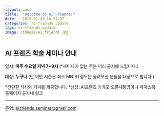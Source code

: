 ```yaml
---
layout: post
title:  "Welcome to AI Friends!"
date:   2019-01-31 16:52:07
categories: ai-friends update
tags: ai-friends update
image: /images/ai_friends.jpg
---
```

## AI 프렌즈 학술 세미나 안내 

일시: **매주 수요일 저녁 7~9시** (*세미나가 없는 주는 미리 공지해 드립니다.)  

대상: **누구나** (단 이번 시즌은 최소 MNIST정도는 돌려보신 분들을 대상으로 합니다.)  

*간단한 식사와 커피를 제공합니다. 
*신청: AI프렌즈 카카오 오픈채팅방이나 페이스북홈페이지 공지내 링크  

***
문의: ai.friends.seminar@gmail.com

